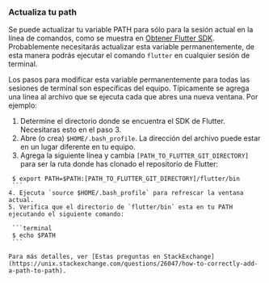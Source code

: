 ### Actualiza tu path

Se puede actualizar tu variable PATH para sólo para la sesión actual en la línea de comandos, 
como se muestra en [Obtener Flutter SDK](#get-sdk). Probablemente necesitarás 
actualizar esta variable permanentemente, de esta manera podrás ejecutar el comando `flutter` en cualquier sesión de terminal.

Los pasos para modificar esta variable permanentemente para todas las sesiones de terminal son específicas del equipo.
Típicamente se agrega una línea al archivo que se ejecuta cada que abres 
una nueva ventana. Por ejemplo:

 1. Determine el directorio donde se encuentra el SDK de Flutter. 
   Necesitaras esto en el paso 3.
 2. Abre (o crea) `$HOME/.bash_profile`. La dirección del archivo 
   puede estar en un lugar diferente en tu equipo.
 3. Agrega la siguiente línea y cambia `[PATH_TO_FLUTTER_GIT_DIRECTORY]` para ser 
   la ruta donde has clonado el repositorio de Flutter:

   ```terminal
    $ export PATH=$PATH:[PATH_TO_FLUTTER_GIT_DIRECTORY]/flutter/bin
    ```
 4. Ejecuta `source $HOME/.bash_profile` para refrescar la ventana actual. 
 5. Verifica que el directorio de `flutter/bin` esta en tu PATH ejecutando el siguiente comando:

    ```terminal
    $ echo $PATH
    ```

Para más detalles, ver [Estas preguntas en StackExchange](https://unix.stackexchange.com/questions/26047/how-to-correctly-add-a-path-to-path).
